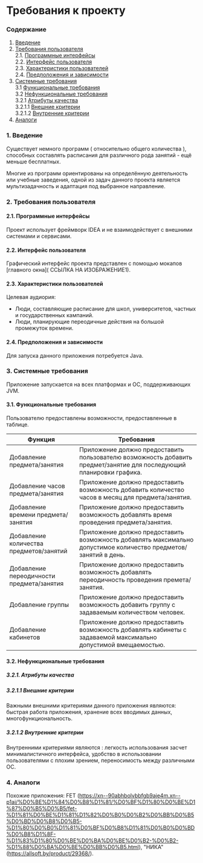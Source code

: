 # Требования к проекту
### Содержание
1. [Введение](#1)
2. [Требования пользователя](#2) <br>
  2.1. [Программные интерфейсы](#2.1) <br>
  2.2. [Интерфейс пользователя](#2.2) <br>
  2.3. [Характеристики пользователей](#2.3) <br>
  2.4. [Предположения и зависимости](#2.4) <br>
3. [Системные требования](#3.) <br>
  3.1 [Функциональные требования](#3.1) <br>
  3.2 [Нефункциональные требования](#3.2) <br>
     3.2.1 [Атрибуты качества](#3.2.1) <br>
     3.2.1.1 [Внешние критерии](#3.2.1.1) <br>
     3.2.1.2 [Внутренние критерии](#3.2.1.2) <br>
4. [Аналоги](#4) <br>

  
### 1. Введение <a name="1"></a>
Существует немного программ ( относительно общего количества ), способных составлять расписания для различного рода занятий - ещё меньше бесплатных.  

Многие из программ ориентированы на определённую деятельность или учебные заведения, одной из задач данного проекта является мультизадачность и адаптация под выбранное направление.

### 2. Требования пользователя <a name="2"></a>
#### 2.1. Программные интерфейсы <a name="2.1"></a>
Проект использует фреймворк IDEA и не взаимодействует с внешними системами и сервисами.
#### 2.2. Интерфейс пользователя <a name="2.2"></a>
Графический интерфейс проекта представлен с помощью мокапов [главного окна]( ССЫЛКА НА ИЗОБРАЖЕНИЕ1).

#### 2.3. Характеристики пользователей <a name="2.3"></a>
Целевая аудиория:
* Люди, составляющие расписание для школ, университетов, частных и государственных кампаний.
* Люди, планирующие переодичные действия на большой промежуток времени.

#### 2.4. Предположения и зависимости <a name="2.4"></a>
Для запуска данного приложения потребуется Java.


### 3. Системные требования <a name="3"></a>
Приложение запускается на всех платформах и ОС, поддерживающих JVM.
#### 3.1. Функциональные требования <a name="3.1"></a>
Пользователю предоставлены возможности, предоставленные в таблице.

Функция | Требования
--- | ---
Добавление предмета/занятия | Приложение должно предоставить пользователю возможность добавить предмет/занятие для последующий планировки графика.
Добавление часов предмета/занятия | Приложение должно предоставить возможность добавить количество часов в месяц для предмета/занятия.
Добавление времени предмета/занятия | Приложение должно предоставить возможность добавлять время проведения предмета/занятия.
Добавление количества предметов/занятий | Приложение должно предоставить возможность добавлять максимально допустимое количество предметов/занятий в день.
Добавление переодичности предмета/занятия | Приложение должно предоставить возможность добавлять переодичность проведения премета/занятия.
Добавление группы | Приложение должно предоставить возможность добавить группу с задаваемым количеством человек.
Добавление кабинетов | Приложение должно предоставить возможность добавлять кабинеты с задаваемой максимально допустимой вмещаемостью.

#### 3.2. Нефункциональные требования <a name="3.2"></a>
  ##### 3.2.1. Атрибуты качества <a name="3.2.1"></a>
  ##### 3.2.1.1 Внешние критерии <a name="3.2.1.1"></a>
Важными внешними критериями данного приложения являются: быстрая работа приложения, хранение всех вводимых данных, многофункциональность. 
  ##### 3.2.1.2 Внутренние критерии <a name="3.2.1.2"></a>
Внутренними критериями являются : легкость использования засчет минималистичного интерфейса, удобство в использовании пользователями с плохим зрением, переносимость между различными ОС.
### 4. Аналоги <a name="4"></a>
Похожие приложения: FET (https://xn--90abhbolvbbfgb9aje4m.xn--p1ai/%D0%BE%D1%84%D0%B8%D1%81/%D0%BF%D1%80%D0%BE%D1%87%D0%B5%D0%B5/fet-%D1%81%D0%BE%D1%81%D1%82%D0%B0%D0%B2%D0%BB%D0%B5%D0%BD%D0%B8%D0%B5-%D1%80%D0%B0%D1%81%D0%BF%D0%B8%D1%81%D0%B0%D0%BD%D0%B8%D1%8F-%D1%83%D1%80%D0%BE%D0%BA%D0%BE%D0%B2-%D0%B2-%D1%88%D0%BA%D0%BE%D0%BB%D0%B5.html), "НИКА" (https://allsoft.by/product/29368/). 
